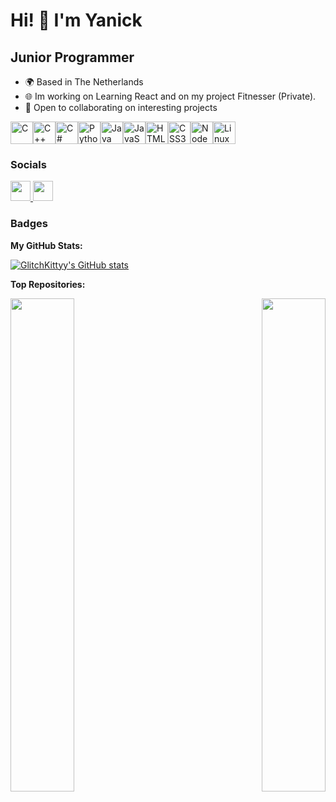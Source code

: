 # Hi! 👋 I'm Yanick

## Junior Programmer

- 🌍 Based in The Netherlands
- 🌐 Im working on Learning React and on my project Fitnesser (Private).
- 🤝 Open to collaborating on interesting projects

<p align="left">
<a href="https://docs.microsoft.com/en-us/cpp/?view=msvc-170" target="_blank" rel="noreferrer"><img src="https://raw.githubusercontent.com/danielcranney/readme-generator/main/public/icons/skills/c-colored.svg" width="36" height="36" alt="C" /></a><a href="https://docs.microsoft.com/en-us/cpp/?view=msvc-170" target="_blank" rel="noreferrer"><img src="https://raw.githubusercontent.com/danielcranney/readme-generator/main/public/icons/skills/cplusplus-colored.svg" width="36" height="36" alt="C++" /></a><a href="https://docs.microsoft.com/en-us/dotnet/csharp/" target="_blank" rel="noreferrer"><img src="https://raw.githubusercontent.com/danielcranney/readme-generator/main/public/icons/skills/csharp-colored.svg" width="36" height="36" alt="C#" /></a><a href="https://www.python.org/" target="_blank" rel="noreferrer"><img src="https://raw.githubusercontent.com/danielcranney/readme-generator/main/public/icons/skills/python-colored.svg" width="36" height="36" alt="Python" /></a><a href="https://www.oracle.com/java/" target="_blank" rel="noreferrer"><img src="https://raw.githubusercontent.com/danielcranney/readme-generator/main/public/icons/skills/java-colored.svg" width="36" height="36" alt="Java" /></a><a href="https://developer.mozilla.org/en-US/docs/Web/JavaScript" target="_blank" rel="noreferrer"><img src="https://raw.githubusercontent.com/danielcranney/readme-generator/main/public/icons/skills/javascript-colored.svg" width="36" height="36" alt="JavaScript" /></a><a href="https://developer.mozilla.org/en-US/docs/Glossary/HTML5" target="_blank" rel="noreferrer"><img src="https://raw.githubusercontent.com/danielcranney/readme-generator/main/public/icons/skills/html5-colored.svg" width="36" height="36" alt="HTML5" /></a><a href="https://www.w3.org/TR/CSS/#css" target="_blank" rel="noreferrer"><img src="https://raw.githubusercontent.com/danielcranney/readme-generator/main/public/icons/skills/css3-colored.svg" width="36" height="36" alt="CSS3" /></a><a href="https://nodejs.org/en/" target="_blank" rel="noreferrer"><img src="https://raw.githubusercontent.com/danielcranney/readme-generator/main/public/icons/skills/nodejs-colored.svg" width="36" height="36" alt="NodeJS" /></a><a href="https://www.linux.org" target="_blank" rel="noreferrer"><img src="https://raw.githubusercontent.com/danielcranney/readme-generator/main/public/icons/skills/linux-colored.svg" width="36" height="36" alt="Linux" /></a>
                    </p>

### Socials

<p align="left">
  <a href="https://discord.com/users/GlitchKittyy" target="_blank" rel="noreferrer">
    <img src="https://raw.githubusercontent.com/danielcranney/readme-generator/main/public/icons/socials/discord.svg" width="32" height="32" />
  </a>
  <a href="https://www.github.com/GlitchKittyy" target="_blank" rel="noreferrer">
    <img src="https://raw.githubusercontent.com/danielcranney/readme-generator/main/public/icons/socials/github.svg" width="32" height="32" />
  </a>
</p>

### Badges

**My GitHub Stats:**

<a href="http://www.github.com/GlitchKittyy">
  <img src="https://github-readme-stats.vercel.app/api?username=GlitchKittyy&show_icons=true&hide=&count_private=true&title_color=ef4444&text_color=ffffff&icon_color=f97316&bg_color=171717&hide_border=true&show_icons=true" alt="GlitchKittyy's GitHub stats" />
</a>

**Top Repositories:**

<div width="100%" align="center">
  <a href="https://github.com/GlitchKittyy/Python-for-beginners" align="left">
    <img align="left" width="45%" src="https://github-readme-stats.vercel.app/api/pin/?username=GlitchKittyy&repo=Python-for-beginners&title_color=ef4444&text_color=ffffff&icon_color=f97316&bg_color=171717&hide_border=true&locale=en" />
  </a>
  <a href="https://github.com/GlitchKittyy/Portofolie" align="right">
    <img align="right" width="45%" src="https://github-readme-stats.vercel.app/api/pin/?username=GlitchKittyy&repo=Portofolie&title_color=ef4444&text_color=ffffff&icon_color=f97316&bg_color=171717&hide_border=true&locale=en" />
  </a>
</div>
